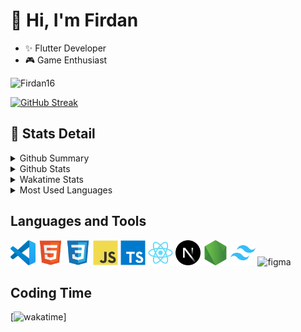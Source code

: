 # 👋 Hi, I'm Firdan

- ✨ Flutter Developer
- 🎮 Game Enthusiast

<p align="left">
  <img src="https://komarev.com/ghpvc/?username=Firdan16&label=Profile%20views&color=0e75b6&style=flat" alt="Firdan16" />
</p>

[![GitHub Streak](https://github-readme-streak-stats.herokuapp.com/?user=dikdns&theme=tokyonight)](https://git.io/streak-stats)

## 🎯 Stats Detail

<details>
<summary>Github Summary</summary>
  <img src="https://github-profile-trophy.vercel.app/?username=Firdan16&theme=tokyonight" />
</details>

<details>
<summary>Github Stats</summary>
  <img src="https://github-readme-stats.vercel.app/api?username=Firdan16&show_icons=true&theme=tokyonight" />
</details>

<details>
<summary>Wakatime Stats</summary>
  <img src="https://github-readme-stats.vercel.app/api/wakatime?username=Firdan16&layout=compact&theme=tokyonight" />
</details>

<details>
<summary>Most Used Languages</summary>
  <img src="https://github-readme-stats.vercel.app/api/top-langs/?username=Firdan16&layout=compact&theme=tokyonight" />
</details>

## Languages and Tools

<p align="left">
  <img src="https://raw.githubusercontent.com/devicons/devicon/master/icons/vscode/vscode-original.svg" alt="vscode" width="40" height="40"/>
  <img src="https://raw.githubusercontent.com/devicons/devicon/master/icons/html5/html5-original.svg" alt="html5" width="40" height="40"/>
  <img src="https://raw.githubusercontent.com/devicons/devicon/master/icons/css3/css3-original.svg" alt="css3" width="40" height="40"/>
  <img src="https://raw.githubusercontent.com/devicons/devicon/master/icons/javascript/javascript-original.svg" alt="javascript" width="40" height="40"/>
  <img src="https://raw.githubusercontent.com/devicons/devicon/master/icons/typescript/typescript-original.svg" alt="typescript" width="40" height="40"/>
  <img src="https://raw.githubusercontent.com/devicons/devicon/master/icons/react/react-original.svg" alt="react" width="40" height="40"/>
  <img src="https://raw.githubusercontent.com/devicons/devicon/master/icons/nextjs/nextjs-original.svg" alt="nextjs" width="40" height="40"/>
  <img src="https://raw.githubusercontent.com/devicons/devicon/master/icons/nodejs/nodejs-original.svg" alt="nodejs" width="40" height="40"/>
  <img src="https://raw.githubusercontent.com/devicons/devicon/master/icons/tailwindcss/tailwindcss-plain.svg" alt="tailwind" width="40" height="40"/>
  <img src="https://www.vectorlogo.zone/logos/figma/figma-icon.svg" alt="figma" width="40" height="40"/>
</p>

## Coding Time
[![wakatime](https://wakatime.com/@Firdan16)]
